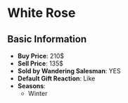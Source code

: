 # White Rose

## Basic Information

- **Buy Price**: 210$
- **Sell Price**: 135$
- **Sold by Wandering Salesman**: YES
- **Default Gift Reaction**: Like
- **Seasons**:
  - Winter